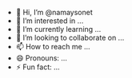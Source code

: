 - 👋 Hi, I’m @namaysonet
- 👀 I’m interested in ...
- 🌱 I’m currently learning ...
- 💞️ I’m looking to collaborate on ...
- 📫 How to reach me ...
- 😄 Pronouns: ...
- ⚡ Fun fact: ...

<!---
namaysonet/namaysonet is a ✨ special ✨ repository because its `README.md` (this file) appears on your GitHub profile.
You can click the Preview link to take a look at your changes.
--->
